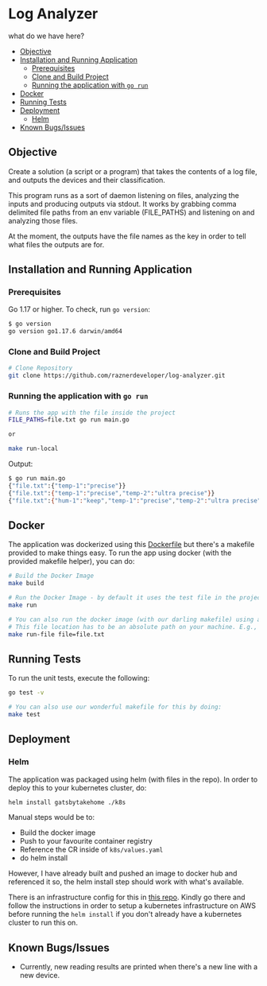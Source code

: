 # Log Analyzer

what do we have here?

- [Objective](#Objective)
- [Installation and Running Application](#Installation-and-Running-Application)
    - [Prerequisites](#Prerequisites)
    - [Clone and Build Project](#Clone-and-Build-Project)
    - [Running the application with `go run`](#Running-the-application-with-go-run)
- [Docker](#Docker)
- [Running Tests](#Running-Tests)
- [Deployment](#Deployment)
  - [Helm](#Helm)
- [Known Bugs/Issues](#Known-BugsIssues)

## Objective

Create a solution (a script or a program) that takes the contents of a log file, and outputs the devices and their
classification.

This program runs as a sort of daemon listening on files, analyzing the inputs and producing outputs via stdout.
It works by grabbing comma delimited file paths from an env variable (FILE_PATHS) and listening on and analyzing those files.

At the moment, the outputs have the file names as the key in order to tell what files the outputs are for.


## Installation and Running Application
### Prerequisites

Go 1.17 or higher. To check, run `go version`:

```bash
$ go version
go version go1.17.6 darwin/amd64
```

### Clone and Build Project

```bash
# Clone Repository
git clone https://github.com/raznerdeveloper/log-analyzer.git
```

### Running the application with `go run`

```bash
# Runs the app with the file inside the project
FILE_PATHS=file.txt go run main.go

or

make run-local
```

Output:

```bash
$ go run main.go
{"file.txt":{"temp-1":"precise"}}
{"file.txt":{"temp-1":"precise","temp-2":"ultra precise"}}
{"file.txt":{"hum-1":"keep","temp-1":"precise","temp-2":"ultra precise"}}
```

## Docker

The application was dockerized using this [Dockerfile](./Dockerfile) but there's a makefile provided to make things easy.
To run the app using docker (with the provided makefile helper), you can do:
```bash
# Build the Docker Image
make build

# Run the Docker Image - by default it uses the test file in the project in the repository
make run

# You can also run the docker image (with our darling makefile) using a file location as an argument
# This file location has to be an absolute path on your machine. E.g., /Users/Alice/Golang/awesomeProject/file.txt
make run-file file=file.txt
```

## Running Tests

To run the unit tests, execute the following:

```bash
go test -v

# You can also use our wonderful makefile for this by doing:
make test
```

## Deployment
### Helm
The application was packaged using helm (with files in the repo). In order to deploy this to your kubernetes cluster, do:
```bash
helm install gatsbytakehome ./k8s
```
Manual steps would be to:
- Build the docker image
- Push to your favourite container registry
- Reference the CR inside of `k8s/values.yaml`
- do helm install

However, I have already built and pushed an image to docker hub and referenced it so, the helm install step should
work with what's available.

There is an infrastructure config for this in [this repo](https://github.com/raznerdeveloper/log-infra.git). Kindly go there and
follow the instructions in order to setup a kubernetes infrastructure on AWS before running the `helm install` if you don't 
already have a kubernetes cluster to run this on.

## Known Bugs/Issues

- Currently, new reading results are printed when there's a new line with a new device.